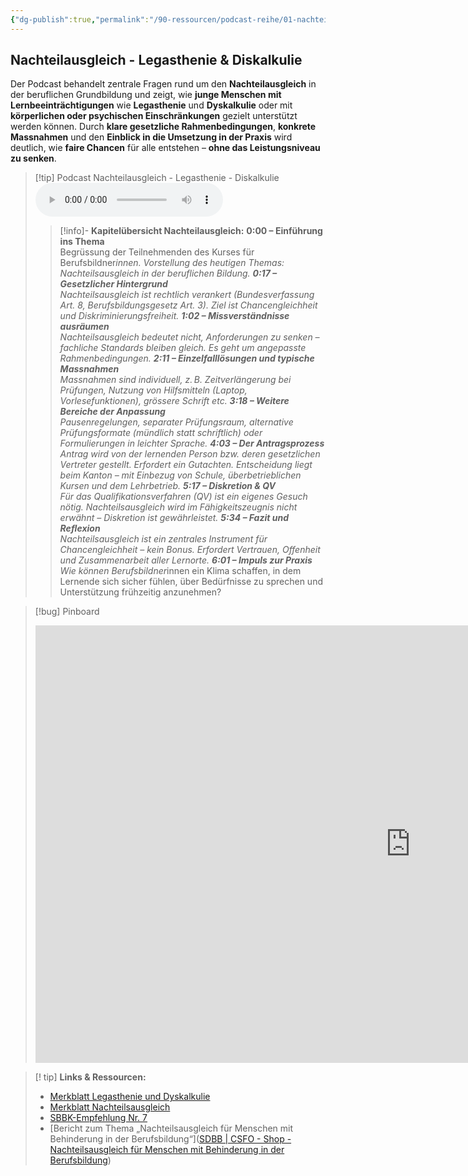 ```yaml
---
{"dg-publish":true,"permalink":"/90-ressourcen/podcast-reihe/01-nachteilausgleich-legasthenie-und-diskalkulie/"}
---
```


## Nachteilausgleich - Legasthenie & Diskalkulie
Der Podcast behandelt zentrale Fragen rund um den **Nachteilausgleich** in der beruflichen Grundbildung und zeigt, wie **junge Menschen mit Lernbeeinträchtigungen** wie **Legasthenie** und **Dyskalkulie** oder mit **körperlichen oder psychischen Einschränkungen** gezielt unterstützt werden können. Durch **klare gesetzliche Rahmenbedingungen**, **konkrete Massnahmen** und den **Einblick in die Umsetzung in der Praxis** wird deutlich, wie **faire Chancen** für alle entstehen – **ohne das Leistungsniveau zu senken**.

>[!tip] Podcast Nachteilausgleich - Legasthenie - Diskalkulie
><audio controls><source src="https://raw.githubusercontent.com/bbk-bbw/audio/main/podcast/MB_nachteilausgleichl.mp3" type="audio/mpeg">Your browser does not support the audio element.</audio>
>>[!info]- **Kapitelübersicht Nachteilausgleich:**
**0:00 – Einführung ins Thema**  
>>Begrüssung der Teilnehmenden des Kurses für Berufsbildner*innen. Vorstellung des heutigen Themas: Nachteilsausgleich in der beruflichen Bildung.
>>**0:17 – Gesetzlicher Hintergrund**  
>>Nachteilsausgleich ist rechtlich verankert (Bundesverfassung Art. 8, Berufsbildungsgesetz Art. 3). Ziel ist Chancengleichheit und Diskriminierungsfreiheit.
>>**1:02 – Missverständnisse ausräumen**  
>>Nachteilsausgleich bedeutet nicht, Anforderungen zu senken – fachliche Standards bleiben gleich. Es geht um angepasste Rahmenbedingungen.
>>**2:11 – Einzelfalllösungen und typische Massnahmen**  
>>Massnahmen sind individuell, z. B. Zeitverlängerung bei Prüfungen, Nutzung von Hilfsmitteln (Laptop, Vorlesefunktionen), grössere Schrift etc.
>>**3:18 – Weitere Bereiche der Anpassung**  
>>Pausenregelungen, separater Prüfungsraum, alternative Prüfungsformate (mündlich statt schriftlich) oder Formulierungen in leichter Sprache.
>>**4:03 – Der Antragsprozess**  
>>Antrag wird von der lernenden Person bzw. deren gesetzlichen Vertreter gestellt. Erfordert ein Gutachten. Entscheidung liegt beim Kanton – mit Einbezug von Schule, überbetrieblichen Kursen und dem Lehrbetrieb.
>>**5:17 – Diskretion & QV**  
>>Für das Qualifikationsverfahren (QV) ist ein eigenes Gesuch nötig. Nachteilsausgleich wird im Fähigkeitszeugnis nicht erwähnt – Diskretion ist gewährleistet.
>>**5:34 – Fazit und Reflexion**  
>>Nachteilsausgleich ist ein zentrales Instrument für Chancengleichheit – kein Bonus. Erfordert Vertrauen, Offenheit und Zusammenarbeit aller Lernorte.
>>**6:01 – Impuls zur Praxis**  
>>Wie können Berufsbildner*innen ein Klima schaffen, in dem Lernende sich sicher fühlen, über Bedürfnisse zu sprechen und Unterstützung frühzeitig anzunehmen? 

>[!bug] Pinboard
><iframe src="https://tools.fobizz.com/pinboard/public_boards/7482d954-fce4-4692-a712-dab003716955?token=1b4e27d98d6b1d4d40b6913435d2dd00" style="border:0px #ffffff none;" name="myiFrame" scrolling="no" frameborder="1" marginheight="0px" marginwidth="0px" height="700px" width="1200px" allowfullscreen></iframe>

>[! tip] **Links & Ressourcen:**
>- [Merkblatt Legasthenie und Dyskalkulie](https://www.berufsbildung.ch/de/dokumente/merkblatt-204-legasthenie-und-dyskalkulie)
>- [Merkblatt Nachteilsausgleich](https://www.berufsbildung.ch/de/dokumente/merkblatt-213-nachteilsausgleich-fuer-menschen-mit-behinderung-der-berufsbildung)  
>- [SBBK-Empfehlung Nr. 7](https://edudoc.ch/record/216981/files/empf_nachteilsausgleich_d.pdf)  
>- [Bericht zum Thema „Nachteilsausgleich für Menschen mit Behinderung in der Berufsbildung“]([SDBB | CSFO - Shop - Nachteilsausgleich für Menschen mit Behinderung in der Berufsbildung](https://shop.sdbb.ch/nachteilsausgleich-fur-menschen-mitbehinderung-in-der-berufsbildung.html))
